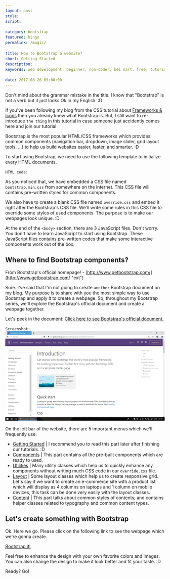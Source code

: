 ```yaml
---
layout: post
style:
script:

category: bootstrap
featured: bingo
permalink: /magic/

title: How to Bootstrap a website?
short: Getting Started
description:
keywords: web development, beginner, non-coder, kei nart, free, tutorial, coding, programming, code nart, html, css, bootstrap

date: 2017-08-26 05:00:00
---
```


Don't mind about the grammar mistake in the title. I know that "Bootstrap" is not
a verb but it just looks Ok in my English. :D

If you've been following my blog from the CSS tutorial about
[Frameworks & Icons](https://codenart.github.io/css/2017/08/24/css-14-frameworks-icons.html "ext")
then you already knew what Bootstrap is. But, I still want to re-introduce `the
thing` in this tutorial in case someone just accidently comes here and join our tutorial.

Bootstrap is the most popular HTML/CSS frameworks which provides common components
(navigation bar, dropdown, image slider, grid layout tools, ...) to help us build
websites easier, faster, and smarter. :D

To start using Bootstrap, we need to use the following template to initialize
every HTML documents.

`HTML code:`
<script src="https://gist.github.com/codenart/6efb4d9dbe8577033631e7ee012874d8.js">
</script>

As you noticed that, we have embedded a CSS file named `bootstrap.min.css` from
somewhere on the internet. This CSS file will contains pre-written styles for
common components.

We also have to create a blank CSS file named `override.css` and embed it right
after the Bootstrap's CSS file. We'll write some rules in this CSS file to override
some styles of used components. The purpose is to make our webpages look unique. :D

At the end of the `<body>` section, there are 3 JavaScript files. Don't worry.
You don't have to learn JavaScript to start using Bootstrap. These JavaScript
files contains pre-written codes that make some interactive components work out
of the box.

## Where to find Bootstrap components?

From Bootstrap's official homepage! - [http://www.getbootstrap.com/](http://www.getbootstrap.com/ "ext")

Sure. I've said that I'm not going to create `another` Bootstrap document on my
blog. My purpose is to share with you the most simple way to use Bootstrap and
apply it to create a webpage. So, throughout my Bootstrap series, we'll explore
the Bootstrap's official document and create a webpage together.

Let's peek in the document:
[Click here to see Bootstrap's official document.](http://getbootstrap.com/docs/4.0/getting-started/introduction/ "ext")

`Screenshot:`
![bootstrap's homepage](/images/bootstrap/1/official.jpg)

On the left bar of the website, there are 5 important menus which we'll frequently
use:

- [Getting Started](http://getbootstrap.com/docs/4.0/getting-started/introduction/ "ext") |
I recommend you to read this part later after finishing our tutorials. :D
- [Components](http://getbootstrap.com/docs/4.0/components/alerts/ "ext") | This
part contains all the pre-built components which are ready to used.
- [Utilities](http://getbootstrap.com/docs/4.0/utilities/borders/ "ext") | Many
utility classes which help us to quickly enhance any components without writing
much CSS code in our `override.css` file.
- [Layout](http://getbootstrap.com/docs/4.0/layout/overview/ "ext") | Some layout
classes which help us to create responsive grid. Let's say if we want to create
an e-commerce site with a product list which will display as 4 columns on laptops
and 1 column on mobile devices, this task can be done very easily with the layout
classes.
- [Content](http://getbootstrap.com/docs/4.0/content/reboot/ "ext") | This part
talks about common styles of contents; and contains helper classes related to
typography and common content types.

## Let's create something with Bootstrap

Ok. Here we go. Please click on the following link to see the webpage which we're
gonna create.

[Bootstrap it!](https://codepen.io/codenart/full/bYvVNy/ "ext")

Feel free to enhance the design with your own favorite colors and images. You can
also change the design to make it look better and fit your taste. :D

Ready? Go!
